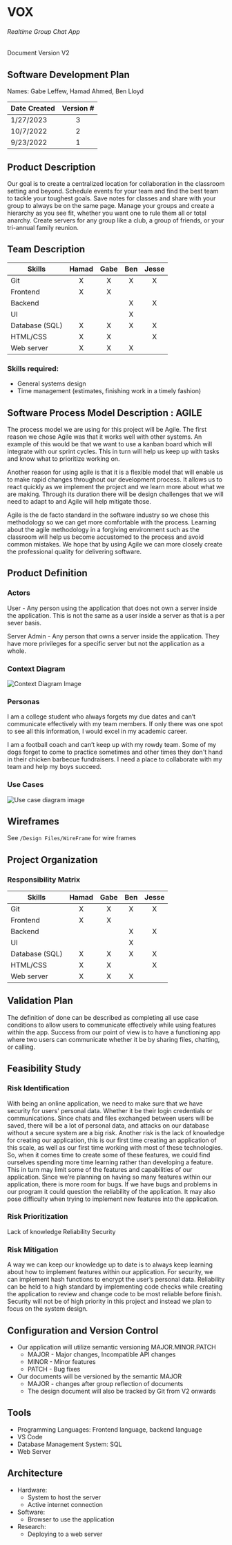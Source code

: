 # VOX
###### Realtime Group Chat App
Document Version V2

## Software Development Plan 
Names: Gabe Leffew, Hamad Ahmed, Ben Lloyd

| Date Created  | Version # |
| ------------- |:---------:|
| 1/27/2023     | 3         |
| 10/7/2022     | 2         |
| 9/23/2022     | 1         |

## Product Description
Our goal is to create a centralized location for collaboration in the classroom setting and beyond. Schedule events for your team and find the best team to tackle your toughest goals. Save notes for classes and share with your group to always be on the same page. Manage your groups and create a hierarchy as you see fit, whether you want one to rule them all or total anarchy. Create servers for any group like a club, a group of friends, or your tri-annual family reunion.

## Team Description

| Skills          | Hamad | Gabe | Ben | Jesse| 
| --------------- |:-----:|:----:|:---:|:----:|
| Git             | X | X | X | X
| Frontend        | X | X |   | 
| Backend         |   |   | X | X
| UI              |   |   | X | 
| Database (SQL)  | X | X | X | X
| HTML/CSS        | X | X |   | X
| Web server      | X | X | X | 

### Skills required:
- General systems design
- Time management (estimates, finishing work in a timely fashion)

## Software Process Model Description : AGILE
The process model we are using for this project will be Agile. The first reason we chose Agile was that it works well with other systems. An example of this would be that we want to use a kanban board which will integrate with our sprint cycles. This in turn will help us keep up with tasks and know what to prioritize working on.

Another reason for using agile is that it is a flexible model that will enable us to make rapid changes throughout our development process. It allows us to react quickly as we implement the project and we learn more about what we are making. Through its duration there will be design challenges that we will need to adapt to and Agile will help mitigate those.

Agile is the de facto standard in the software industry so we chose this methodology so we can get more comfortable with the process. Learning about the agile methodology in a forgiving environment such as the classroom will help us become accustomed to the process and avoid common mistakes. We hope that by using Agile we can more closely create the professional quality for delivering software. 

## Product Definition
### Actors
User - Any person using the application that does not own a server inside the application. This is not the same as a user inside a server as that is a per sever basis.

Server Admin - Any person that owns a server inside the application. They have more privileges for a specific server but not the application as a whole.

### Context Diagram
![Context Diagram Image](./Images/system_context.jpg "Context Diagram image")

### Personas 
I am a college student who always forgets my due dates and can’t communicate effectively with my team members. If only there was one spot to see all this information, I would excel in my academic career. 

I am a football coach and can’t keep up with my rowdy team. Some of my dogs forget to come to  practice sometimes and other times they don't hand in their chicken barbecue fundraisers. I need a place to collaborate with my team and help my boys succeed.

### Use Cases
![Use case diagram image](./Images/UseCaseDiagram.png "Hi there :)")

## Wireframes
See `/Design Files/WireFrame` for wire frames

## Project Organization
### Responsibility Matrix
| Skills          | Hamad | Gabe | Ben | Jesse| 
| --------------- |:-----:|:----:|:---:|:----:|
| Git             | X | X | X | X
| Frontend        | X | X |   | 
| Backend         |   |   | X | X
| UI              |   |   | X | 
| Database (SQL)  | X | X | X | X
| HTML/CSS        | X | X |   | X
| Web server      | X | X | X | 

## Validation Plan
The definition of done can be described as completing all use case conditions to allow users to communicate effectively while using features within the app. 
Success from our point of view is to have a functioning app where two users can communicate whether it be by sharing files, chatting, or calling. 

## Feasibility Study    
### Risk Identification
With being an online application, we need to make sure that we have security for users' personal data. Whether it be their login credentials or communications. Since chats and files exchanged between users will be saved, there will be a lot of personal data, and attacks on our database without a secure system are a big risk. 
Another risk is the lack of knowledge for creating our application, this is our first time creating an application of this scale, as well as our first time working with most of these technologies. So, when it comes time to create some of these features, we could find ourselves spending more time learning rather than developing a feature. This in turn may limit some of the features and capabilities of our application.
Since we’re planning on having so many features within our application, there is more room for bugs. If we have bugs and problems in our program it could question the reliability of the application. It may also pose difficulty when trying to implement new features into the application.

### Risk Prioritization
Lack of knowledge
Reliability
Security    

### Risk Mitigation
A way we can keep our knowledge up to date is to always keep learning about how to implement features within our application. For security, we can implement hash functions to encrypt the user’s personal data. Reliability can be held to a high standard by implementing code checks while creating the application to review and change code to be most reliable before finish. Security will not be of high priority in this project and instead we plan to focus on the system design.

## Configuration and Version Control
- Our application will utilize semantic versioning MAJOR.MINOR.PATCH
  - MAJOR - Major changes, Incompatible API changes
  - MINOR - Minor features
  - PATCH - Bug fixes
- Our documents will be versioned by the semantic MAJOR
  - MAJOR - changes after group reflection of documents
  - The design document will also be tracked by Git from V2 onwards

## Tools
- Programming Languages: Frontend language, backend language
- VS Code
- Database Management System: SQL
- Web Server

## Architecture
- Hardware:
  - System to host the server
  - Active internet connection
- Software:
  - Browser to use the application
- Research:
  - Deploying to a web server









